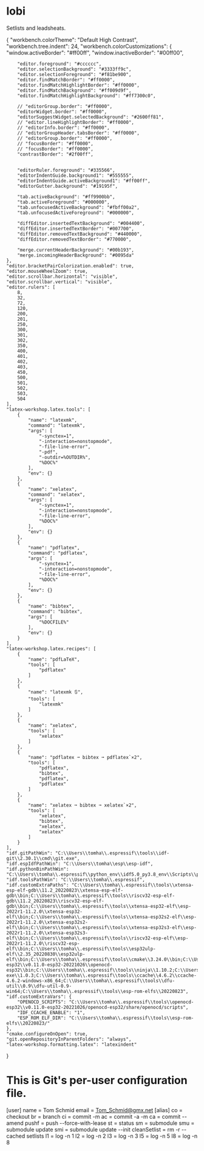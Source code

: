 # lobi
Setlists and leadsheats.

{
    "workbench.colorTheme": "Default High Contrast",
    "workbench.tree.indent": 24,
    "workbench.colorCustomizations": {
        "window.activeBorder": "#ff00ff",
        "window.inactiveBorder": "#00ff00",

        "editor.foreground": "#cccccc",
        "editor.selectionBackground": "#3333ff9c",
        "editor.selectionForeground": "#f81be900",
        "editor.findMatchBorder": "#ff0000",
        "editor.findMatchHighlightBorder": "#ff0000",
        "editor.findMatchBackground": "#ff009d9f",
        "editor.findMatchHighlightBackground": "#ff7300c0",
        
        // "editorGroup.border": "#ff0000",
        "editorWidget.border": "#ff0000",
        "editorSuggestWidget.selectedBackground": "#2600ff81",
        // "editor.lineHighlightBorder": "#ff0000",
        // "editorInfo.border": "#ff0000",
        // "editorGroupHeader.tabsBorder": "#ff0000",
        // "editorGroup.border": "#ff0000",
        // "focusBorder": "#ff0000",
        // "focusBorder": "#ff0000",
        "contrastBorder": "#2f00ff",

        
        "editorRuler.foreground": "#335566",
        "editorIndentGuide.background1": "#555555",
        "editorIndentGuide.activeBackground1": "#ff00ff",
        "editorGutter.background": "#19195f",
        
        "tab.activeBackground": "#ff9900bb",
        "tab.activeForeground": "#000000",
        "tab.unfocusedActiveBackground": "#fbff00a2",
        "tab.unfocusedActiveForeground": "#000000",
        
        "diffEditor.insertedTextBackground": "#004400",
        "diffEditor.insertedTextBorder": "#007700",
        "diffEditor.removedTextBackground": "#440000",
        "diffEditor.removedTextBorder": "#770000",
        
        "merge.currentHeaderBackground": "#00b193",
        "merge.incomingHeaderBackground": "#0095da"
    },
    "editor.bracketPairColorization.enabled": true,
    "editor.mouseWheelZoom": true,
    "editor.scrollbar.horizontal": "visible",
    "editor.scrollbar.vertical": "visible",
    "editor.rulers": [
        8,
        32,
        72,
        120,
        200,
        201,
        250,
        300,
        301,
        302,
        350,
        400,
        401,
        402,
        403,
        450,
        500,
        501,
        502,
        503,
        504
    ],
    "latex-workshop.latex.tools": [
        {
            "name": "latexmk",
            "command": "latexmk",
            "args": [
                "-synctex=1",
                "-interaction=nonstopmode",
                "-file-line-error",
                "-pdf",
                "-outdir=%OUTDIR%",
                "%DOC%"
            ],
            "env": {}
        },
        {
            "name": "xelatex",
            "command": "xelatex",
            "args": [
                "-synctex=1",
                "-interaction=nonstopmode",
                "-file-line-error",
                "%DOC%"
            ],
            "env": {}
        },
        {
            "name": "pdflatex",
            "command": "pdflatex",
            "args": [
                "-synctex=1",
                "-interaction=nonstopmode",
                "-file-line-error",
                "%DOC%"
            ],
            "env": {}
        },
        {
            "name": "bibtex",
            "command": "bibtex",
            "args": [
                "%DOCFILE%"
            ],
            "env": {}
        }
    ],
    "latex-workshop.latex.recipes": [
        {
            "name": "pdfLaTeX",
            "tools": [
                "pdflatex"
            ]
        },
        {
            "name": "latexmk 🔃",
            "tools": [
                "latexmk"
            ]
        },
        {
            "name": "xelatex",
            "tools": [
                "xelatex"
            ]
        },
        {
            "name": "pdflatex ➞ bibtex ➞ pdflatex`×2",
            "tools": [
                "pdflatex",
                "bibtex",
                "pdflatex",
                "pdflatex"
            ]
        },
        {
            "name": "xelatex ➞ bibtex ➞ xelatex`×2",
            "tools": [
                "xelatex",
                "bibtex",
                "xelatex",
                "xelatex"
            ]
        }
    ],
    "idf.gitPathWin": "C:\\Users\\tomha\\.espressif\\tools\\idf-git\\2.30.1\\cmd\\git.exe",
    "idf.espIdfPathWin": "C:\\Users\\tomha\\esp\\esp-idf",
    "idf.pythonBinPathWin": "C:\\Users\\tomha\\.espressif\\python_env\\idf5.0_py3.8_env\\Scripts\\python.exe",
    "idf.toolsPathWin": "C:\\Users\\tomha\\.espressif",
    "idf.customExtraPaths": "C:\\Users\\tomha\\.espressif\\tools\\xtensa-esp-elf-gdb\\11.2_20220823\\xtensa-esp-elf-gdb\\bin;C:\\Users\\tomha\\.espressif\\tools\\riscv32-esp-elf-gdb\\11.2_20220823\\riscv32-esp-elf-gdb\\bin;C:\\Users\\tomha\\.espressif\\tools\\xtensa-esp32-elf\\esp-2022r1-11.2.0\\xtensa-esp32-elf\\bin;C:\\Users\\tomha\\.espressif\\tools\\xtensa-esp32s2-elf\\esp-2022r1-11.2.0\\xtensa-esp32s2-elf\\bin;C:\\Users\\tomha\\.espressif\\tools\\xtensa-esp32s3-elf\\esp-2022r1-11.2.0\\xtensa-esp32s3-elf\\bin;C:\\Users\\tomha\\.espressif\\tools\\riscv32-esp-elf\\esp-2022r1-11.2.0\\riscv32-esp-elf\\bin;C:\\Users\\tomha\\.espressif\\tools\\esp32ulp-elf\\2.35_20220830\\esp32ulp-elf\\bin;C:\\Users\\tomha\\.espressif\\tools\\cmake\\3.24.0\\bin;C:\\Users\\tomha\\.espressif\\tools\\openocd-esp32\\v0.11.0-esp32-20221026\\openocd-esp32\\bin;C:\\Users\\tomha\\.espressif\\tools\\ninja\\1.10.2;C:\\Users\\tomha\\.espressif\\tools\\idf-exe\\1.0.3;C:\\Users\\tomha\\.espressif\\tools\\ccache\\4.6.2\\ccache-4.6.2-windows-x86_64;C:\\Users\\tomha\\.espressif\\tools\\dfu-util\\0.9\\dfu-util-0.9-win64;C:\\Users\\tomha\\.espressif\\tools\\esp-rom-elfs\\20220823",
    "idf.customExtraVars": {
        "OPENOCD_SCRIPTS": "C:\\Users\\tomha\\.espressif\\tools\\openocd-esp32\\v0.11.0-esp32-20221026/openocd-esp32/share/openocd/scripts",
        "IDF_CCACHE_ENABLE": "1",
        "ESP_ROM_ELF_DIR": "C:\\Users\\tomha\\.espressif\\tools\\esp-rom-elfs\\20220823/"
    },
    "cmake.configureOnOpen": true,
    "git.openRepositoryInParentFolders": "always",
    "latex-workshop.formatting.latex": "latexindent"
}


# This is Git's per-user configuration file.
[user]
	name = Tom Schmid
	email = Tom_Schmid@gmx.net
[alias]
	co = checkout
	br = branch
	ci = commit -m
	ac = commit -a -m
	ca = commit --amend
	pushf = push --force-with-lease
	st = status
	sm = submodule
	smu = submodule update
	smi = submodule update --init
	cleanSetlist = rm -r --cached setlists
	l1  = log -n 1
	l2  = log -n 2
	l3  = log -n 3
	l5  = log -n 5
	l8  = log -n 8



